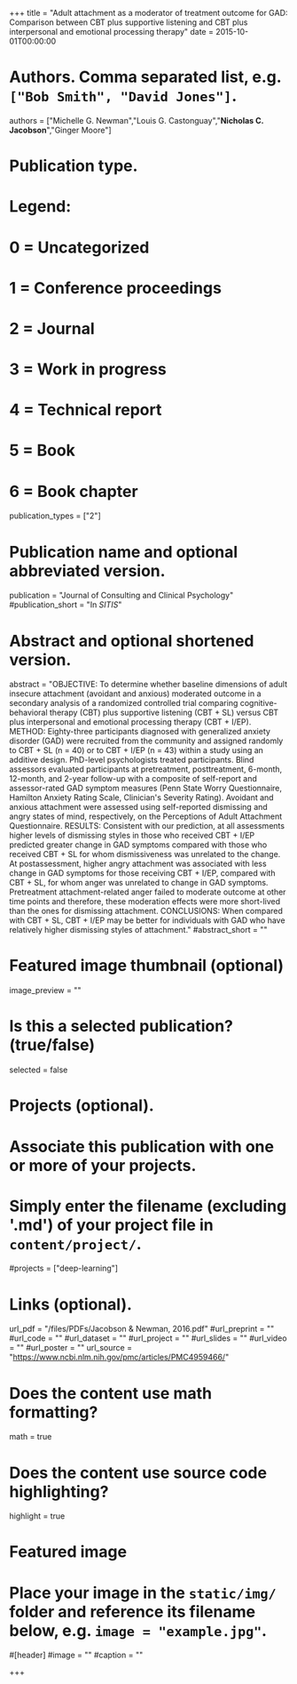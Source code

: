 +++
title = "Adult attachment as a moderator of treatment outcome for GAD: Comparison between CBT plus supportive listening and CBT plus interpersonal and emotional processing therapy"
date = 2015-10-01T00:00:00

# Authors. Comma separated list, e.g. `["Bob Smith", "David Jones"]`.
authors = ["Michelle G. Newman","Louis G. Castonguay","**Nicholas C. Jacobson**","Ginger Moore"]

# Publication type.
# Legend:
# 0 = Uncategorized
# 1 = Conference proceedings
# 2 = Journal
# 3 = Work in progress
# 4 = Technical report
# 5 = Book
# 6 = Book chapter
publication_types = ["2"]

# Publication name and optional abbreviated version.
publication = "Journal of Consulting and Clinical Psychology"
#publication_short = "In *SITIS*"

# Abstract and optional shortened version.
abstract = "OBJECTIVE: To determine whether baseline dimensions of adult insecure attachment (avoidant and anxious) moderated outcome in a secondary analysis of a randomized controlled trial comparing cognitive-behavioral therapy (CBT) plus supportive listening (CBT + SL) versus CBT plus interpersonal and emotional processing therapy (CBT + I/EP). METHOD: Eighty-three participants diagnosed with generalized anxiety disorder (GAD) were recruited from the community and assigned randomly to CBT + SL (n = 40) or to CBT + I/EP (n = 43) within a study using an additive design. PhD-level psychologists treated participants. Blind assessors evaluated participants at pretreatment, posttreatment, 6-month, 12-month, and 2-year follow-up with a composite of self-report and assessor-rated GAD symptom measures (Penn State Worry Questionnaire, Hamilton Anxiety Rating Scale, Clinician's Severity Rating). Avoidant and anxious attachment were assessed using self-reported dismissing and angry states of mind, respectively, on the Perceptions of Adult Attachment Questionnaire. RESULTS: Consistent with our prediction, at all assessments higher levels of dismissing styles in those who received CBT + I/EP predicted greater change in GAD symptoms compared with those who received CBT + SL for whom dismissiveness was unrelated to the change. At postassessment, higher angry attachment was associated with less change in GAD symptoms for those receiving CBT + I/EP, compared with CBT + SL, for whom anger was unrelated to change in GAD symptoms. Pretreatment attachment-related anger failed to moderate outcome at other time points and therefore, these moderation effects were more short-lived than the ones for dismissing attachment. CONCLUSIONS: When compared with CBT + SL, CBT + I/EP may be better for individuals with GAD who have relatively higher dismissing styles of attachment."
#abstract_short = ""

# Featured image thumbnail (optional)
image_preview = ""

# Is this a selected publication? (true/false)
selected = false

# Projects (optional).
#   Associate this publication with one or more of your projects.
#   Simply enter the filename (excluding '.md') of your project file in `content/project/`.
#projects = ["deep-learning"]

# Links (optional).
url_pdf = "/files/PDFs/Jacobson & Newman, 2016.pdf"
#url_preprint = ""
#url_code = ""
#url_dataset = ""
#url_project = ""
#url_slides = ""
#url_video = ""
#url_poster = ""
url_source = "https://www.ncbi.nlm.nih.gov/pmc/articles/PMC4959466/"

# Does the content use math formatting?
math = true

# Does the content use source code highlighting?
highlight = true

# Featured image
# Place your image in the `static/img/` folder and reference its filename below, e.g. `image = "example.jpg"`.
#[header]
#image = ""
#caption = ""

+++
